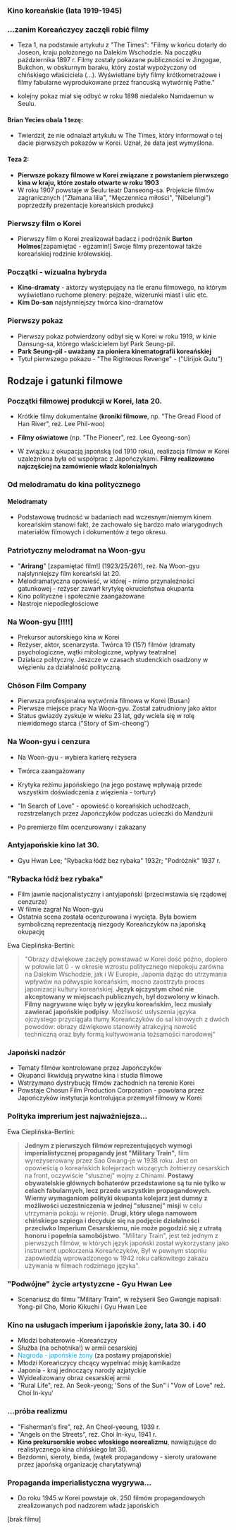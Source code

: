 
### Kino koreańskie (lata 1919-1945)



### ...zanim Koreańczycy zaczęli robić filmy


- Teza 1, na podstawie artykułu z "The Times": "Filmy w końcu dotarły do Joseon, kraju położonego na Dalekim Wschodzie. Na początku października 1897 r. Filmy zostały pokazane publiczności w Jingogae, Bukchon, w obskurnym baraku, który został wypożyczony od chińskiego właściciela (...). Wyświetlane były filmy krótkometrażowe i filmy fabularne wyprodukowane przez francuską wytwórnię Pathe."

- kolejny pokaz miał się odbyć w roku 1898 niedaleko Namdaemun w Seulu.

#### Brian Yecies obala 1 tezę:

- Twierdził, że nie odnalazł artykułu w The Times, który informował o tej dacie pierwszych pokazów w Korei. Uznał, że data jest wymyślona.

#### Teza 2:

- **Pierwsze pokazy filmowe w Korei związane z powstaniem pierwszego kina w kraju, które zostało otwarte w roku 1903**
- W roku 1907 powstaje w Seulu teatr Danseong-sa. Projekcie filmów zagranicznych ("Złamana lilia", "Męczennica miłości", "Nibelungi") poprzedziły prezentacje koreańskich produkcji

### Pierwszy film o Korei

- Pierwszy film o Korei zrealizował badacz i podróżnik **Burton Holmes**[zapamiętać - egzamin!] Swoje filmy prezentował także koreańskiej rodzinie królewskiej.

### Początki - wizualna hybryda

- **Kino-dramaty** - aktorzy występujący na tle eranu filmowego, na którym wyświetlano ruchome plenery: pejzaże, wizerunki miast i ulic etc.
- **Kim Do-san** najsłynniejszy twórca kino-dramatów

### Pierwszy pokaz

- Pierwszy pokaz potwierdzony odbył się w Korei w roku 1919, w kinie Dansung-sa, którego właścicielem był Park Seung-pil.
- **Park Seung-pil - uważany za pioniera kinematografii koreańskiej**
- Tytuł pierwszego pokazu - "The Righteous Revenge" - ("Uirijok Gutu")


## Rodzaje i gatunki filmowe

### Początki filmowej produkcji w Korei, lata 20.

- Krótkie filmy dokumentalne (**kroniki filmowe**, np. "The Gread Flood of Han River", reż. Lee Phil-woo)
- **Filmy oświatowe** (np. "The Pioneer", reż. Lee Gyeong-son)

- W związku z okupacją japońską (od 1910 roku), realizacja filmów w Korei uzależniona była od współprac z Japończykami. **Filmy realizowano najczęściej na zamówienie władz kolonialnych**


### Od melodramatu do kina politycznego

#### Melodramaty

- Podstawową trudność w badaniach nad wczesnym/niemym kinem koreańskim stanowi fakt, że zachowało się bardzo mało wiarygodnych materiałów filmowych i dokumentów z tego okresu.

### Patriotyczny melodramat na Woon-gyu

- "**Arirang**" [zapamiętać film!] (1923/25/26?), reż. Na Woon-gyu najsłynniejszy film koreański lat 20.
- Melodramatyczna opowieść, w której - mimo przynależności gatunkowej - reżyser zawarł krytykę okrucieństwa okupanta
- Kino polityczne i społecznie zaangażowane
- Nastroje niepodległościowe


### Na Woon-gyu [!!!!]

- Prekursor autorskiego kina w Korei
- Reżyser, aktor, scenarzysta. Twórca 19 (15?) filmów (dramaty psychologiczne, wątki mitologiczne, wpływy teatralne)
- Działacz polityczny. Jeszcze w czasach studenckich osadzony w więzieniu za działalność polityczną.


### Chōson Film Company

- Pierwsza profesjonalna wytwórnia filmowa w Korei (Busan)
- Pierwsze miejsce pracy Na Woon-gyu. Został zatrudniony jako aktor
- Status gwiazdy zyskuje w wieku 23 lat, gdy wciela się w rolę niewidomego starca ("Story of Sim-cheong")

### Na Woon-gyu i cenzura

- Na Woon-gyu - wybiera karierę reżysera
- Twórca zaangażowany
- Krytyka reżimu japońskiego (na jego postawę wpływają przede wszystkim doświadczenia z więzienia - tortury)

- "In Search of Love" - opowieść o koreańskich uchodźcach, rozstrzelanych przez Japończyków podczas ucieczki do Mandżurii
- Po premierze film ocenzurowany i zakazany


### Antyjapońskie kino lat 30.

- Gyu Hwan Lee; "Rybacka łódź bez rybaka" 1932r; "Podróżnik" 1937 r.
### "Rybacka łódź bez rybaka"

- Film jawnie nacjonalistyczny i antyjapoński (przeciwstawia się rządowej cenzurze)
- W filmie zagrał Na Woon-gyu
- Ostatnia scena została ocenzurowana i wycięta. Była bowiem symboliczną reprezentacją niezgody Koreańczyków na japońską okupację


Ewa Cieplińska-Bertini: 
>"Obrazy dźwiękowe zaczęły powstawać w Korei dość późno, dopiero w połowie lat 0 - w okresie wzrostu politycznego niepokoju zarówna na Dalekim Wschodzie, jak i  W Europie, Japonia dążąc do utrzymania wpływów na półwyspie koreańskim, mocno zaostrzyła proces japonizacji kultury koreańskiej. **Język ojczystym choć nie akceptowany w miejscach publicznych, był dozwolony w kinach. Filmy nagrywane więc były w języku koreańskim, lecz musiały zawierać japońskie podpisy**. Możliwość usłyszenia języka ojczystego przyciągała tłumy Koreańczyków do sal kinowych z dwóch powodów: obrazy dźwiękowe stanowiły atrakcyjną nowość techniczną oraz były formą kultywowania tożsamości narodowej"


### Japoński nadzór

- Tematy filmów kontrolowane przez Japończyków
- Okupanci likwidują prywatne kina i studia filmowe
- Wstrzymano dystrybucję filmów zachodnich na terenie Korei
- Powstaje Chosun Film Production Corporation - powołana przez Japończyków instytucja kontrolująca przemysł filmowy w Korei

### Polityka imprerium jest najważniejsza...


Ewa Cieplińska-Bertini: 
>**Jednym z pierwszych filmów reprezentujących wymogi imperialistycznej propagandy jest "Military Train",** film wyreżyserowany przez Sao Gwang-je w 1938 roku. Jest on opowieścią o koreańskich kolejarzach wiozących żołnierzy cesarskich na front, oczywiście "słusznej" wojny z Chinami. **Postawy obywatelskie głównych bohaterów przedstawione są tu nie tylko w celach fabularnych, lecz przede wszystkim propagandowych. Wierny wymaganiom polityki okupanta kolejarz jest dumny z możliwości uczestniczenia w jednej "słusznej" misji** w celu utrzymania pokoju w rejonie. **Drugi, który ulega namowom chińskiego szpiega i decyduje się na podjęcie działalności przeciwko Imperium Cesarskiemu, nie może pogodzić się z utratą honoru i popełnia samobójstwo**. "Military Train", jest też jednym z pierwszych filmów, w których język japoński został wykorzystany jako instrument upokorzenia Koreańczyków, Był w pewnym stopniu zapowiedzią wprowadzonego w 1942 roku całkowitego zakazu używania w filmach rodzimego języka".


### "Podwójne" życie artystyzcne - Gyu Hwan Lee

- Scenariusz do filmu "Military Train", w reżyserii Seo Gwangje napisali: Yong-pil Cho, Morio Kikuchi i Gyu Hwan Lee


### Kino na usługach imperium i japońskie żony, lata 30. i 40


- Młodzi bohaterowie -Koreańczycy
- Służba (na ochotnika!) w armii cesarskiej
- <font color="#00b0f0">Nagroda - japońskie żony</font> (za postawy projapońskie)
- Młodzi Koreańczycy chcący wypełniać misję kamikadze
- Japonia - kraj jednoczący narody azjatyckie
- Wyidealizowany obraz cesarskiej armii
- "Rural Life", reż. An Seok-yeong; 'Sons of the Sun" i "Vow of Love" reż. Choi In-kyu'


### ...próba realizmu

- "Fisherman's fire", reż. An Cheol-yeoung, 1939 r.
- "Angels on the Streets", reż. Choi In-kyu, 1941 r.
- **Kino prekursorskie wobec włoskiego neorealizmu**, nawiązujące do realistycznego kina chińskiego lat 30.
- Bezdomni, sieroty, bieda, (wątek propagandowy - sieroty uratowane przez japońską organizację charytatywną)



### Propaganda imperialistyczna wygrywa...

- Do roku 1945 w Korei powstaje ok. 250 filmów propagandowych zrealizowanych pod nadzorem władz japońskich

[brak filmu]